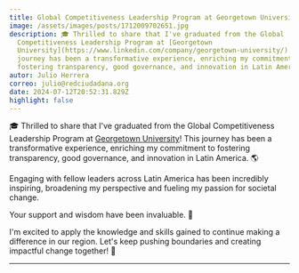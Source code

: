 ```yaml
---
title: Global Competitiveness Leadership Program at Georgetown University
image: /assets/images/posts/1712009702651.jpg
description: 🎓 Thrilled to share that I've graduated from the Global
  Competitiveness Leadership Program at [Georgetown
  University](https://www.linkedin.com/company/georgetown-university/)! This
  journey has been a transformative experience, enriching my commitment to
  fostering transparency, good governance, and innovation in Latin America. 🌎
autor: Julio Herrera
correo: julio@redciudadana.org
date: 2024-07-12T20:52:31.829Z
highlight: false
---
```

  <!--StartFragment-->


  🎓 Thrilled to share that I've graduated from the Global Competitiveness Leadership Program at [Georgetown University](https://www.linkedin.com/company/georgetown-university/)! This journey has been a transformative experience, enriching my commitment to fostering transparency, good governance, and innovation in Latin America. 🌎

  Engaging with fellow leaders across Latin America has been incredibly inspiring, broadening my perspective and fueling my passion for societal change.


  Your support and wisdom have been invaluable. 🙏

  I'm excited to apply the knowledge and skills gained to continue making a difference in our region. Let's keep pushing boundaries and creating impactful change together! 💪

  <!--EndFragment-->
---
